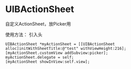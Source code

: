 UIBActionSheet
==============

自定义ActionSheet，放Picker用


使用方法：
引入头

    UIBActionSheet *myActionSheet = [[UIBActionSheet alloc]initWithSheetTitle:@"test" withViewHeight:216];
    [myActionSheet.customView addSubview:picker];
    myActionSheet.delegate = self;
    [myActionSheet showInView:self.view];
